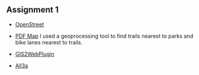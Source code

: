 ## Assignment 1

- [OpenStreet](https://www.openstreetmap.org/?mlat=38.9353&mlon=-95.2154#map=16/38.9353/-95.2154&layers=N)

- [PDF Map](https://arabanyarkoa.github.io/LA558_Eunice_Amissah/Assignments/Assign3a_Eunice.pdf) I used a geoprocessing tool to find trails nearest to parks and bike lanes nearest to trails.

- [GIS2WebPlugin](https://arabanyarkoa.github.io/LA558_Eunice_Amissah/Assignments/CVAqgis2web/index.html)

- [All3a](https://arabanyarkoa.github.io/LA558_Eunice_Amissah/Assignments/CombinedMaps.html)
